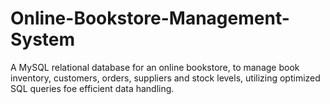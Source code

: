 # Online-Bookstore-Management-System
A MySQL relational database for an online bookstore, to manage book inventory, customers, orders, suppliers and stock levels, utilizing optimized SQL queries foe efficient data handling.
